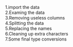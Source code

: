 1.import the data
<br>2.Examing the data
<br>3.Removing useless columns
<br>4.Splitting the data
<br>5.Replacing the names
<br>6.Cleaning up extra characters
<br>7.Some final type conversions

